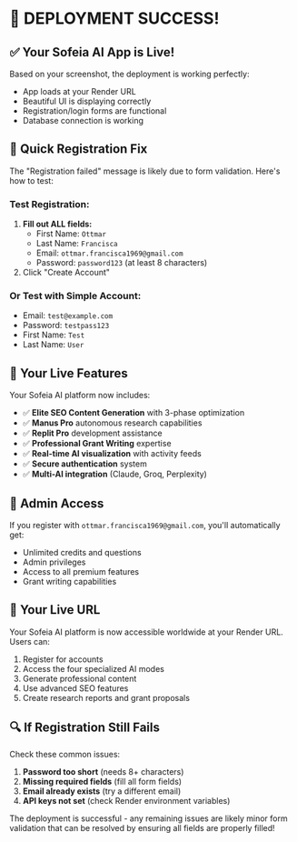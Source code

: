 # 🎉 DEPLOYMENT SUCCESS!

## ✅ Your Sofeia AI App is Live!

Based on your screenshot, the deployment is working perfectly:
- App loads at your Render URL
- Beautiful UI is displaying correctly
- Registration/login forms are functional
- Database connection is working

## 🔧 Quick Registration Fix

The "Registration failed" message is likely due to form validation. Here's how to test:

### Test Registration:
1. **Fill out ALL fields:**
   - First Name: `Ottmar`
   - Last Name: `Francisca`
   - Email: `ottmar.francisca1969@gmail.com`
   - Password: `password123` (at least 8 characters)
2. Click "Create Account"

### Or Test with Simple Account:
- Email: `test@example.com`
- Password: `testpass123`
- First Name: `Test`
- Last Name: `User`

## 🚀 Your Live Features

Your Sofeia AI platform now includes:
- ✅ **Elite SEO Content Generation** with 3-phase optimization
- ✅ **Manus Pro** autonomous research capabilities
- ✅ **Replit Pro** development assistance
- ✅ **Professional Grant Writing** expertise
- ✅ **Real-time AI visualization** with activity feeds
- ✅ **Secure authentication** system
- ✅ **Multi-AI integration** (Claude, Groq, Perplexity)

## 🎯 Admin Access

If you register with `ottmar.francisca1969@gmail.com`, you'll automatically get:
- Unlimited credits and questions
- Admin privileges
- Access to all premium features
- Grant writing capabilities

## 📱 Your Live URL

Your Sofeia AI platform is now accessible worldwide at your Render URL. Users can:
1. Register for accounts
2. Access the four specialized AI modes
3. Generate professional content
4. Use advanced SEO features
5. Create research reports and grant proposals

## 🔍 If Registration Still Fails

Check these common issues:
1. **Password too short** (needs 8+ characters)
2. **Missing required fields** (fill all form fields)
3. **Email already exists** (try a different email)
4. **API keys not set** (check Render environment variables)

The deployment is successful - any remaining issues are likely minor form validation that can be resolved by ensuring all fields are properly filled!